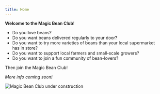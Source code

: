 ```yaml
---
title: Home
---
```

**Welcome to the Magic Bean Club!**

- Do you love beans?
- Do you want beans delivered regularly to your door?
- Do you want to try more varieties of beans than your local supermarket has in store?
- Do you want to support local farmers and small-scale growers?
- Do you want to join a fun community of bean-lovers?

Then join the Magic Bean Club!

*More info coming soon!*

![Magic Bean Club under construction](/images/under-construction-bean.jpg)